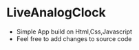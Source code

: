 # LiveAnalogClock

- Simple App build on Html,Css,Javascript
- Feel free to add changes to source code
